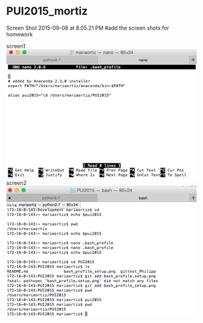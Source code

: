 # PUI2015_mortiz

Screen Shot 2015-09-08 at 8.05.21 PM
#add the screen shots for homework

screen1
![Setting up bash profile](img/1.png)
screen2
![Testing](img/2.png)

